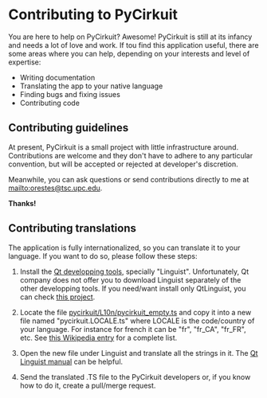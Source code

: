 # Contributing to PyCirkuit

You are here to help on PyCirkuit? Awesome! PyCirkuit is still at its infancy and needs a lot of love and work. If tou find this application useful, there are some areas where you can help, depending on your interests and level of expertise:

  - Writing documentation
  - Translating the app to your native language
  - Finding bugs and fixing issues
  - Contributing code


## Contributing guidelines

At present, PyCirkuit is a small project with little infrastructure around. Contributions are welcome and they don't have to adhere to any particular convention, but will be accepted or rejected at developer's discretion.

Meanwhile, you can ask questions or send contributions directly to me at [mailto:orestes@tsc.upc.edu](mailto:orestes@tsc.upc.edu).

**Thanks!**


## Contributing translations

The application is fully internationalized, so you can translate it to your language. If you want to do so, please follow these steps:

  1. Install the [Qt developping tools](https://www.qt.io/download), specially "Linguist". Unfortunately, Qt company does not offer you to download Linguist separately of the other developping tools. If you need/want install only QtLinguist, you can check [this project](https://github.com/lelegard/qtlinguist-installers).

  3. Locate the file [pycirkuit/L10n/pycirkuit_empty.ts](https://github.com/orestesmas/pycirkuit/blob/master/pycirkuit/L10n/pycirkuit_empty.ts) and copy it into a new file named "pycirkuit.LOCALE.ts" where LOCALE is the code/country of your language. For instance for french it can be "fr", "fr_CA", "fr_FR", etc. See [this Wikipedia entry](https://en.wikipedia.org/wiki/List_of_ISO_639-1_codes) for a complete list.
  4. Open the new file under Linguist and translate all the strings in it. The [Qt Linguist manual](http://doc.qt.io/qt-5/qtlinguist-index.html) can be helpful.
  5. Send the translated .TS file to the PyCirkuit developers or, if you know how to do it, create a pull/merge request.
